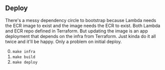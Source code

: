 
## Deploy
There's a messy dependency circle to bootstrap because Lambda needs the ECR image to 
exist and the image needs the ECR to exist. Both Lambda and ECR repo defined in 
Terraform. But updating the image is an app deployment that depends on the infra from 
Terraform. Just kinda do it all twice and it'll be happy. Only a problem on initial deploy.

0. `make infra`
1. `make build`
2. `make deploy`
